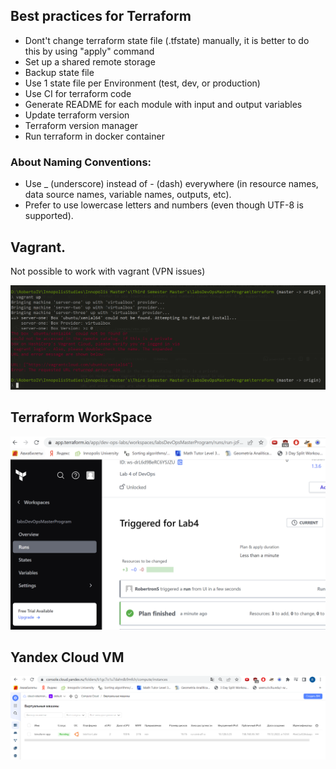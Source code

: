 ## Best practices for Terraform

- Dont't change terraform state file (.tfstate) manually, it is better to do this by using "apply" command
- Set up a shared remote storage
- Backup state file
- Use 1 state file per Environment (test, dev, or production)
- Use CI for terraform code
- Generate README for each module with input and output variables
- Update terraform version
- Terraform version manager
- Run terraform in docker container

### About Naming Conventions:

- Use _ (underscore) instead of - (dash) everywhere (in resource names, data source names, variable names, outputs, etc).
- Prefer to use lowercase letters and numbers (even though UTF-8 is supported).

## Vagrant.

Not possible to work with vagrant (VPN issues)

![VagrantIssues](../images/lab4/vagrant_issues.png)

## Terraform WorkSpace

![Terraform](../images/lab4/terraform_workspace.png)

## Yandex Cloud VM

![Virtual Machine](../images/lab5/yandex-cloud.png)